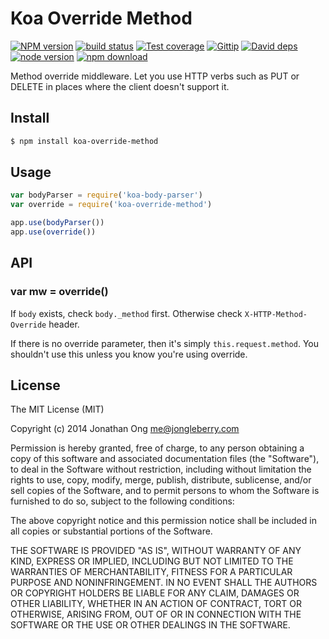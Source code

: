 # Koa Override Method

[![NPM version][npm-image]][npm-url]
[![build status][travis-image]][travis-url]
[![Test coverage][coveralls-image]][coveralls-url]
[![Gittip][gittip-image]][gittip-url]
[![David deps][david-image]][david-url]
[![node version][node-image]][node-url]
[![npm download][download-image]][download-url]

[npm-image]: https://img.shields.io/npm/v/koa-override-method.svg?style=flat-square
[npm-url]: https://npmjs.org/package/koa-override-method
[travis-image]: https://img.shields.io/travis/koajs/override-method.svg?style=flat-square
[travis-url]: https://travis-ci.org/koajs/override-method
[coveralls-image]: https://img.shields.io/coveralls/koajs/override-method.svg?style=flat-square
[coveralls-url]: https://coveralls.io/r/koajs/override-method?branch=master
[gittip-image]: https://img.shields.io/gittip/jonathanong.svg?style=flat-square
[gittip-url]: https://www.gittip.com/jonathanong/
[david-image]: https://img.shields.io/david/koajs/override-method.svg?style=flat-square
[david-url]: https://david-dm.org/koajs/override-method
[node-image]: https://img.shields.io/badge/node.js-%3E=_0.11-green.svg?style=flat-square
[node-url]: http://nodejs.org/download/
[download-image]: https://img.shields.io/npm/dm/koa-override-method.svg?style=flat-square
[download-url]: https://npmjs.org/package/koa-override-method

Method override middleware.
Let you use HTTP verbs such as PUT or DELETE in places where the client doesn't support it.

## Install

```bash
$ npm install koa-override-method
```

## Usage

```js
var bodyParser = require('koa-body-parser')
var override = require('koa-override-method')

app.use(bodyParser())
app.use(override())
```

## API

### var mw = override()

If `body` exists, check `body._method` first.
Otherwise check `X-HTTP-Method-Override` header.

If there is no override parameter, then it's simply `this.request.method`.
You shouldn't use this unless you know you're using override.

## License

The MIT License (MIT)

Copyright (c) 2014 Jonathan Ong me@jongleberry.com

Permission is hereby granted, free of charge, to any person obtaining a copy
of this software and associated documentation files (the "Software"), to deal
in the Software without restriction, including without limitation the rights
to use, copy, modify, merge, publish, distribute, sublicense, and/or sell
copies of the Software, and to permit persons to whom the Software is
furnished to do so, subject to the following conditions:

The above copyright notice and this permission notice shall be included in
all copies or substantial portions of the Software.

THE SOFTWARE IS PROVIDED "AS IS", WITHOUT WARRANTY OF ANY KIND, EXPRESS OR
IMPLIED, INCLUDING BUT NOT LIMITED TO THE WARRANTIES OF MERCHANTABILITY,
FITNESS FOR A PARTICULAR PURPOSE AND NONINFRINGEMENT. IN NO EVENT SHALL THE
AUTHORS OR COPYRIGHT HOLDERS BE LIABLE FOR ANY CLAIM, DAMAGES OR OTHER
LIABILITY, WHETHER IN AN ACTION OF CONTRACT, TORT OR OTHERWISE, ARISING FROM,
OUT OF OR IN CONNECTION WITH THE SOFTWARE OR THE USE OR OTHER DEALINGS IN
THE SOFTWARE.

